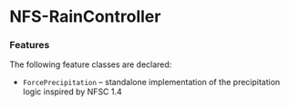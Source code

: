 # NFS-RainController

### Features

The following feature classes are declared:

- `ForcePrecipitation` – standalone implementation of the
  precipitation logic inspired by NFSC 1.4

